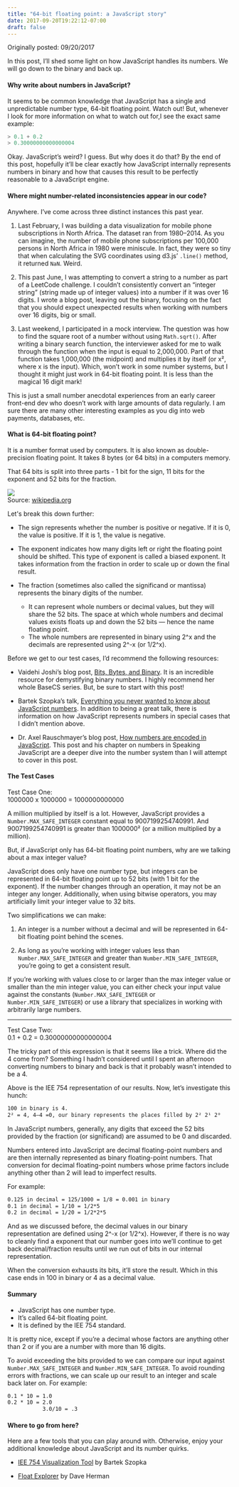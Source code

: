 ```yaml
---
title: "64-bit floating point: a JavaScript story"
date: 2017-09-20T19:22:12-07:00
draft: false
---
```


Originally posted: 09/20/2017

In this post, I’ll shed some light on how JavaScript handles its numbers. We will go down to the binary and back up.

  
#### Why write about numbers in JavaScript?
It seems to be common knowledge that JavaScript has a single and unpredictable number type, 64-bit floating point. Watch out! 
But, whenever I look for more information on what to watch out for,I see the exact same example:
```javascript
> 0.1 + 0.2
> 0.30000000000000004
``` 

Okay. JavaScript’s weird? I guess. But why does it do that?
By the end of this post, hopefully it’ll be clear exactly how JavaScript internally represents numbers in binary and how that causes this result to be perfectly reasonable to a JavaScript engine.
    
  
#### Where might number-related inconsistencies appear in our code?
Anywhere. I’ve come across three distinct instances this past year.

1. Last February, I was building a data visualization for mobile phone subscriptions in North Africa. The dataset ran from 1980–2014. As you can imagine, the number of mobile phone subscriptions per 100,000 persons in North Africa in 1980 were miniscule. In fact, they were so tiny that when calculating the SVG coordinates using d3.js’ `.line()` method, it returned `NaN`. Weird.
    
2. This past June, I was attempting to convert a string to a number as part of a LeetCode challenge. I couldn’t consistently convert an “integer string” (string made up of integer values) into a number if it was over 16 digits.
I wrote a blog post, leaving out the binary, focusing on the fact that you should expect unexpected results when working with numbers over 16 digits, big or small.
     
3. Last weekend, I participated in a mock interview. The question was how to find the square root of a number without using `Math.sqrt()`. After writing a binary search function, the interviewer asked for me to walk through the function when the input is equal to 2,000,000. Part of that function takes 1,000,000 (the midpoint) and multiplies it by itself (or x², where x is the input). Which, won’t work in some number systems, but I thought it might just work in 64-bit floating point. It is less than the magical 16 digit mark!
  
This is just a small number anecdotal experiences from an early career front-end dev who doesn’t work with large amounts of data regularly. I am sure there are many other interesting examples as you dig into web payments, databases, etc. 
  
#### What is 64-bit floating point?
It is a number format used by computers. It is also known as double-precision floating point. It takes 8 bytes (or 64 bits) in a computers memory.
  
That 64 bits is split into three parts - 1 bit for the sign, 11 bits for the exponent and 52 bits for the fraction.

![](/blog/images/floating_point.png)  
Source: [wikipedia.org](https://en.wikipedia.org/wiki/Double-precision_floating-point_format)

Let's break this down further:  

* The sign represents whether the number is positive or negative. If it is 0, the value is positive. If it is 1, the value is negative.
  
* The exponent indicates how many digits left or right the floating point should be shifted. This type of exponent is called a biased exponent. It takes information from the fraction in order to scale up or down the final result.
  
* The fraction (sometimes also called the significand or mantissa) represents the binary digits of the number.  
  * It can represent whole numbers or decimal values, but they will share the 52 bits. The space at which whole numbers and decimal values exists floats up and down the 52 bits — hence the name floating point.
  * The whole numbers are represented in binary using 2^x and the decimals are represented using 2^-x (or 1/2^x).
    
Before we get to our test cases, I’d recommend the following resources:

- Vaidehi Joshi’s blog post, [Bits, Bytes, and Binary](https://medium.com/basecs/bits-bytes-building-with-binary-13cb4289aafa). It is an incredible resource for demystifying binary numbers. I highly recommend her whole BaseCS series. But, be sure to start with this post!
  
- Bartek Szopka’s talk, [Everything you never wanted to know about JavaScript numbers](https://youtu.be/MqHDDtVYJRI). In addition to being a great talk, there is information on how JavaScript represents numbers in special cases that I didn’t mention above.
  
- Dr. Axel Rauschmayer’s blog post, [How numbers are encoded in JavaScript](https://2ality.com/2012/04/number-encoding.html). This post and his chapter on numbers in Speaking JavaScript are a deeper dive into the number system than I will attempt to cover in this post.

#### The Test Cases

Test Case One:   
1000000 x 1000000 = 1000000000000  

A million multiplied by itself is a lot. However, JavaScript provides a `Number.MAX_SAFE_INTEGER` constant equal to 9007199254740991. And 9007199254740991 is greater than 1000000² (or a million multiplied by a million).

But, if JavaScript only has 64-bit floating point numbers, why are we talking about a max integer value?  
  
JavaScript does only have one number type, but integers can be represented in 64-bit floating point up to 52 bits (with 1 bit for the exponent). If the number changes through an operation, it may not be an integer any longer. Additionally, when using bitwise operators, you may artificially limit your integer value to 32 bits.  

Two simplifications we can make:  

1. An integer is a number without a decimal and will be represented in 64-bit floating point behind the scenes.
  
2. As long as you’re working with integer values less than `Number.MAX_SAFE_INTEGER` and greater than `Number.MIN_SAFE_INTEGER`, you’re going to get a consistent result.
  
If you’re working with values close to or larger than the max integer value or smaller than the min integer value, you can either check your input value against the constants (`Number.MAX_SAFE_INTEGER` or `Number.MIN_SAFE_INTEGER`) or use a library that specializes in working with arbitrarily large numbers.

--- 
  
Test Case Two:  
0.1 + 0.2 = 0.30000000000000004  
  
The tricky part of this expression is that it seems like a trick. Where did the 4 come from? Something I hadn’t considered until I spent an afternoon converting numbers to binary and back is that it probably wasn’t intended to be a 4.
  
Above is the IEE 754 representation of our results. Now, let’s investigate this hunch:
  
```txt
100 in binary is 4. 
2² = 4, 4–4 =0, our binary represents the places filled by 2² 2¹ 2⁰
```
  
In JavaScript numbers, generally, any digits that exceed the 52 bits provided by the fraction (or significand) are assumed to be 0 and discarded.
  
Numbers entered into JavaScript are decimal floating-point numbers and are then internally represented as binary floating-point numbers. That conversion for decimal floating-point numbers whose prime factors include anything other than 2 will lead to imperfect results.
  
For example:
```txt
0.125 in decimal = 125/1000 = 1/8 = 0.001 in binary
0.1 in decimal = 1/10 = 1/2*5
0.2 in decimal = 1/20 = 1/2*2*5
```

And as we discussed before, the decimal values in our binary representation are defined using 2^-x (or 1/2^x). However, if there is no way to cleanly find a exponent that our number goes into we’ll continue to get back decimal/fraction results until we run out of bits in our internal representation.
  
When the conversion exhausts its bits, it’ll store the result. Which in this case ends in 100 in binary or 4 as a decimal value.

#### Summary
* JavaScript has one number type. 
* It’s called 64-bit floating point. 
* It is defined by the IEE 754 standard.

It is pretty nice, except if you’re a decimal whose factors are anything other than 2 or if you are a number with more than 16 digits.
   
To avoid exceeding the bits provided to we can compare our input against `Number.MAX_SAFE_INTEGER` and `Number.MIN_SAFE_INTEGER`.
To avoid rounding errors with fractions, we can scale up our result to an integer and scale back later on.
For example: 
```txt
0.1 * 10 = 1.0
0.2 * 10 = 2.0 
           3.0/10 = .3
```

#### Where to go from here?
Here are a few tools that you can play around with. Otherwise, enjoy your additional knowledge about JavaScript and its number quirks.
  
* [IEE 754 Visualization Tool](http://bartaz.github.io/ieee754-visualization/) by Bartek Szopka
  
* [Float Explorer](http://dherman.github.io/float.js/) by Dave Herman
